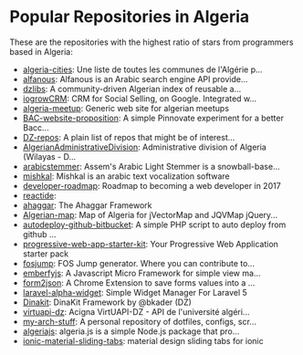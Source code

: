 # Popular Repositories in Algeria

These are the repositories with the highest ratio of stars from programmers based in Algeria:

- [algeria-cities](https://github.com/othmanus/algeria-cities): Une liste de toutes les communes de l'Algérie p...
- [alfanous](https://github.com/Alfanous-team/alfanous): Alfanous is an Arabic search engine API provide...
- [dzlibs](https://github.com/01walid/dzlibs): A community-driven Algerian index of reusable a...
- [iogrowCRM](https://github.com/ioGrow/iogrowCRM): CRM for Social Selling, on Google. Integrated w...
- [algeria-meetup](https://github.com/algeriatech/algeria-meetup): Generic web site for algerian meetups
- [BAC-website-proposition](https://github.com/Pinnovate/BAC-website-proposition): A simple Pinnovate experiment for a better Bacc...
- [DZ-repos](https://github.com/GitHubAlgeria/DZ-repos): A plain list of repos that might be of interest...
- [AlgerianAdministrativeDivision](https://github.com/mohsenuss91/AlgerianAdministrativeDivision): Administrative division of Algeria (Wilayas - D...
- [arabicstemmer](https://github.com/assem-ch/arabicstemmer): Assem's Arabic Light Stemmer is a snowball-base...
- [mishkal](https://github.com/linuxscout/mishkal): Mishkal is an arabic text vocalization software
- [developer-roadmap](https://github.com/kamranahmedse/developer-roadmap): Roadmap to becoming a web developer in 2017
- [reactide](https://github.com/reactide/reactide): 
- [ahaggar](https://github.com/tixxdz/ahaggar): The Ahaggar Framework
- [Algerian-map](https://github.com/Reddine/Algerian-map): Map of Algeria for jVectorMap and JQVMap jQuery...
- [autodeploy-github-bitbucket](https://github.com/kossa/autodeploy-github-bitbucket): A simple PHP script to auto deploy from github ...
- [progressive-web-app-starter-kit](https://github.com/houssem-yahiaoui/progressive-web-app-starter-kit): Your Progressive Web Application starter pack
- [fosjump](https://github.com/fosjump/fosjump): FOS Jump generator. Where you can contribute to...
- [emberfyjs](https://github.com/tarikbenmerar/emberfyjs): A Javascript Micro Framework for simple view ma...
- [form2json](https://github.com/ismnoiet/form2json): A Chrome Extension to save forms values into a ...
- [laravel-alpha-widget](https://github.com/breda/laravel-alpha-widget): Simple Widget Manager For Laravel 5
- [Dinakit](https://github.com/bkader/Dinakit): DinaKit Framework by @bkader (DZ)
- [virtuapi-dz](https://github.com/acigna/virtuapi-dz): Acigna VirtUAPI-DZ - API de l'université algéri...
- [my-arch-stuff](https://github.com/01walid/my-arch-stuff): A personal repository of dotfiles, configs, scr...
- [algeriajs](https://github.com/rouabhi/algeriajs): algeria.js is a simple Node.js package that pro...
- [ionic-material-sliding-tabs](https://github.com/bigali/ionic-material-sliding-tabs): material design sliding tabs for ionic
